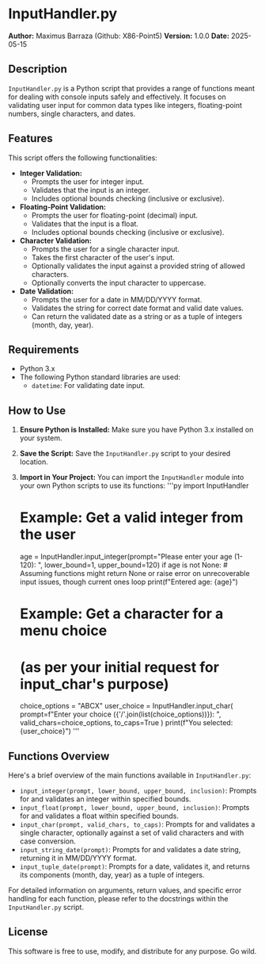 # InputHandler.py

**Author:** Maximus Barraza (Github: X86-Point5)
**Version:** 1.0.0
**Date:** 2025-05-15

## Description

`InputHandler.py` is a Python script that provides a range of functions meant for dealing with console inputs safely and effectively. It focuses on validating user input for common data types like integers, floating-point numbers, single characters, and dates.

## Features

This script offers the following functionalities:

* **Integer Validation:**
    * Prompts the user for integer input.
    * Validates that the input is an integer.
    * Includes optional bounds checking (inclusive or exclusive).
* **Floating-Point Validation:**
    * Prompts the user for floating-point (decimal) input.
    * Validates that the input is a float.
    * Includes optional bounds checking (inclusive or exclusive).
* **Character Validation:**
    * Prompts the user for a single character input.
    * Takes the first character of the user's input.
    * Optionally validates the input against a provided string of allowed characters.
    * Optionally converts the input character to uppercase.
* **Date Validation:**
    * Prompts the user for a date in MM/DD/YYYY format.
    * Validates the string for correct date format and valid date values.
    * Can return the validated date as a string or as a tuple of integers (month, day, year).

## Requirements

* Python 3.x
* The following Python standard libraries are used:
    * `datetime`: For validating date input.

## How to Use

1.  **Ensure Python is Installed:** Make sure you have Python 3.x installed on your system.
2.  **Save the Script:** Save the `InputHandler.py` script to your desired location.
3.  **Import in Your Project:** You can import the `InputHandler` module into your own Python scripts to use its functions:
    '''py
    import InputHandler

    # Example: Get a valid integer from the user
    age = InputHandler.input_integer(prompt="Please enter your age (1-120): ", lower_bound=1, upper_bound=120)
    if age is not None: # Assuming functions might return None or raise error on unrecoverable input issues, though current ones loop
        print(f"Entered age: {age}")

    # Example: Get a character for a menu choice
    # (as per your initial request for input_char's purpose)
    choice_options = "ABCX"
    user_choice = InputHandler.input_char(
        prompt=f"Enter your choice ({'/'.join(list(choice_options))}): ",
        valid_chars=choice_options,
        to_caps=True
    )
    print(f"You selected: {user_choice}")
    '''
## Functions Overview

Here's a brief overview of the main functions available in `InputHandler.py`:

* `input_integer(prompt, lower_bound, upper_bound, inclusion)`: Prompts for and validates an integer within specified bounds.
* `input_float(prompt, lower_bound, upper_bound, inclusion)`: Prompts for and validates a float within specified bounds.
* `input_char(prompt, valid_chars, to_caps)`: Prompts for and validates a single character, optionally against a set of valid characters and with case conversion.
* `input_string_date(prompt)`: Prompts for and validates a date string, returning it in MM/DD/YYYY format.
* `input_tuple_date(prompt)`: Prompts for a date, validates it, and returns its components (month, day, year) as a tuple of integers.

For detailed information on arguments, return values, and specific error handling for each function, please refer to the docstrings within the `InputHandler.py` script.

## License

This software is free to use, modify, and distribute for any purpose. Go wild.
